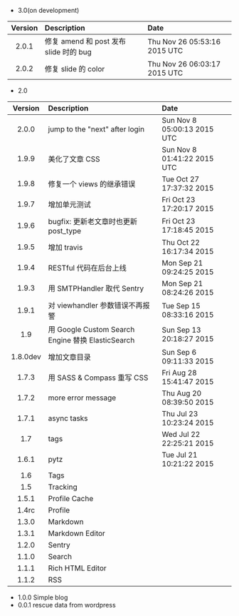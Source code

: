 - 3.0(on development)

| Version | Description | Date |
|:--:|:--|:--|
| 2.0.1 | 修复 amend 和 post 发布 slide 时的 bug | Thu Nov 26 05:53:16 2015 UTC |
| 2.0.2 | 修复 slide 的 color | Thu Nov 26 06:03:17 2015 UTC |


- 2.0

| Version | Description | Date |
|:--:|:--|:--|
| 2.0.0 | jump to the "next" after login | Sun Nov  8 05:00:13 2015 UTC |
| 1.9.9 | 美化了文章 CSS | Sun Nov  8 01:41:22 2015 UTC |
| 1.9.8 | 修复一个 views 的继承错误 | Tue Oct 27 17:37:32 2015 |
| 1.9.7 | 增加单元测试 | Fri Oct 23 17:20:17 2015 |
| 1.9.6 | bugfix: 更新老文章时也更新 post_type | Fri Oct 23 17:18:45 2015 |
| 1.9.5 | 增加 travis | Thu Oct 22 16:17:34 2015 |
| 1.9.4 | RESTful 代码在后台上线 | Mon Sep 21 09:24:25 2015 |
| 1.9.3 | 用 SMTPHandler 取代 Sentry | Mon Sep 21 08:24:26 2015 |
| 1.9.1 | 对 viewhandler 参数错误不再报警 |Tue Sep 15 08:33:16 2015 |
| 1.9 | 用 Google Custom Search Engine 替换 ElasticSearch | Sun Sep 13 20:18:27 2015 |
| 1.8.0dev | 增加文章目录 | Sun Sep  6 09:11:33 2015 |
| 1.7.3 | 用 SASS & Compass 重写 CSS | Fri Aug 28 15:41:47 2015 |
| 1.7.2 | more error message | Thu Aug 20 08:39:50 2015 |
| 1.7.1 | async tasks | Thu Jul 23 10:23:24 2015 |
| 1.7 | tags | Wed Jul 22 22:25:21 2015 |
| 1.6.1 | pytz | Tue Jul 21 10:21:22 2015 |
| 1.6 | Tags ||
| 1.5 | Tracking ||
| 1.5.1 | Profile Cache ||
| 1.4rc | Profile ||
| 1.3.0 | Markdown ||
| 1.3.1 | Markdown Editor ||
| 1.2.0 | Sentry ||
| 1.1.0 | Search ||
| 1.1.1 | Rich HTML Editor ||
| 1.1.2 | RSS ||

- 1.0.0 Simple blog
- 0.0.1 rescue data from wordpress
